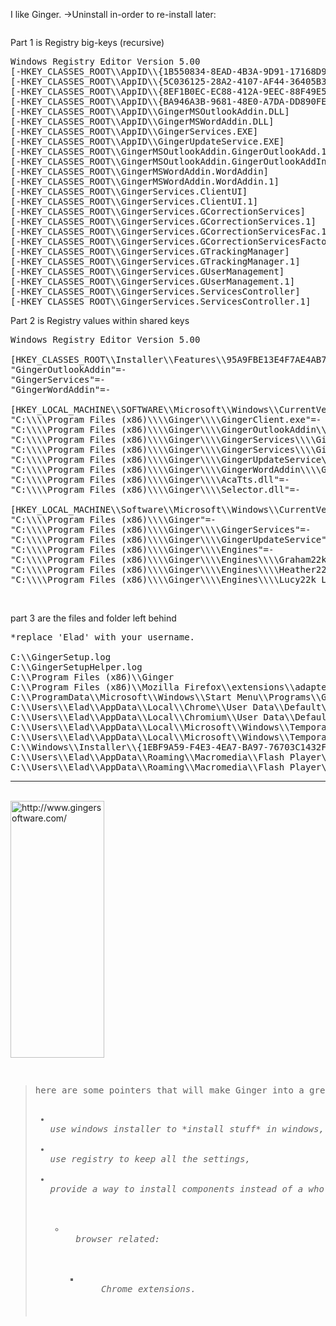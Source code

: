 I like Ginger.
-&gt;Uninstall in-order to re-install later:
<!--more-->


<pre><style type="text/css">
pre {  
 max-height: 400px;  
 overflow-y: scroll;  
}  
</style></pre>

Part 1 is Registry big-keys (recursive)
<pre>
Windows Registry Editor Version 5.00
[-HKEY_CLASSES_ROOT\\AppID\\{1B550834-8EAD-4B3A-9D91-17168D967B0F}]
[-HKEY_CLASSES_ROOT\\AppID\\{5C036125-28A2-4107-AF44-36405B3053BF}]
[-HKEY_CLASSES_ROOT\\AppID\\{8EF1B0EC-EC88-412A-9EEC-88F49E572B48}]
[-HKEY_CLASSES_ROOT\\AppID\\{BA946A3B-9681-48E0-A7DA-DD890FEAA62E}]
[-HKEY_CLASSES_ROOT\\AppID\\GingerMSOutlookAddin.DLL]
[-HKEY_CLASSES_ROOT\\AppID\\GingerMSWordAddin.DLL]
[-HKEY_CLASSES_ROOT\\AppID\\GingerServices.EXE]
[-HKEY_CLASSES_ROOT\\AppID\\GingerUpdateService.EXE]
[-HKEY_CLASSES_ROOT\\GingerMSOutlookAddin.GingerOutlookAdd.1]
[-HKEY_CLASSES_ROOT\\GingerMSOutlookAddin.GingerOutlookAddIn]
[-HKEY_CLASSES_ROOT\\GingerMSWordAddin.WordAddin]
[-HKEY_CLASSES_ROOT\\GingerMSWordAddin.WordAddin.1]
[-HKEY_CLASSES_ROOT\\GingerServices.ClientUI]
[-HKEY_CLASSES_ROOT\\GingerServices.ClientUI.1]
[-HKEY_CLASSES_ROOT\\GingerServices.GCorrectionServices]
[-HKEY_CLASSES_ROOT\\GingerServices.GCorrectionServices.1]
[-HKEY_CLASSES_ROOT\\GingerServices.GCorrectionServicesFac.1]
[-HKEY_CLASSES_ROOT\\GingerServices.GCorrectionServicesFacto]
[-HKEY_CLASSES_ROOT\\GingerServices.GTrackingManager]
[-HKEY_CLASSES_ROOT\\GingerServices.GTrackingManager.1]
[-HKEY_CLASSES_ROOT\\GingerServices.GUserManagement]
[-HKEY_CLASSES_ROOT\\GingerServices.GUserManagement.1]
[-HKEY_CLASSES_ROOT\\GingerServices.ServicesController]
[-HKEY_CLASSES_ROOT\\GingerServices.ServicesController.1]
[-HKEY_CLASSES_ROOT\\GingerUpdateService.AutoUpdateControl.1]
[-HKEY_CLASSES_ROOT\\GingerUpdateService.AutoUpdateControlle]
[-HKEY_CLASSES_ROOT\\Installer\\Features\\95A9FBE13E4F7AE4AB796707C341236F]
[-HKEY_CLASSES_ROOT\\Installer\\Products\\95A9FBE13E4F7AE4AB796707C341236F]
[-HKEY_CLASSES_ROOT\\Interface\\{87906C04-8BBB-4B03-A350-7046290E20C1}]
[-HKEY_CLASSES_ROOT\\Software\\Microsoft\\Office\\Outlook\\Addins\\GingerMSOutlookAddin.GingerOutlookAddIn]
[-HKEY_CLASSES_ROOT\\Software\\Microsoft\\Office\\Word\\Addins\\GingerMSWordAddin.WordAddin]
[-HKEY_CLASSES_ROOT\\TypeLib\\{0E3E58F0-D250-4B5C-9E1D-DD5CEFCD60A8}]
[-HKEY_CLASSES_ROOT\\TypeLib\\{A22E5EF4-B1DD-440A-A81F-ABEBA3213EDD}]
[-HKEY_CLASSES_ROOT\\TypeLib\\{C262CE30-E227-4799-8DAE-0539EE482CF9}]
[-HKEY_CLASSES_ROOT\\TypeLib\\{D604EAEF-CD0C-45B0-A0AC-6F8572B434D4}]
[-HKEY_CLASSES_ROOT\\Wow6432Node\\CLSID\\{36F6DA77-CED0-4166-9E94-F86338062139}]
[-HKEY_CLASSES_ROOT\\Wow6432Node\\CLSID\\{7C5B98C9-B035-4B11-862A-CB519ECEF6A2}]
[-HKEY_CLASSES_ROOT\\Wow6432Node\\CLSID\\{81404D30-8D69-4336-8B9D-9622DB90448F}]
[-HKEY_CLASSES_ROOT\\Wow6432Node\\CLSID\\{87906C04-8BBB-4B03-A350-7046290E20C1}]
[-HKEY_CLASSES_ROOT\\Wow6432Node\\CLSID\\{9B07E79B-E44D-49C1-909D-64810874210D}]
[-HKEY_CLASSES_ROOT\\Wow6432Node\\CLSID\\{A53E6563-7A6F-4894-84A1-A1E81F283395}]
[-HKEY_CLASSES_ROOT\\Wow6432Node\\CLSID\\{B7FCF448-00BA-4F1D-82C6-70E9111C41E3}]
[-HKEY_CLASSES_ROOT\\Wow6432Node\\CLSID\\{BE84D713-6145-4345-B136-0E8CB032DA75}]
[-HKEY_CLASSES_ROOT\\Wow6432Node\\CLSID\\{C7B563B9-04AC-40B9-B7C5-CDF8DED3CE69}]
[-HKEY_CURRENT_USER\\Software\\Microsoft\\Office\\10.0\\Outlook\\Addins\\GingerMSOutlookAddin.GingerOutlookAddIn]
[-HKEY_CURRENT_USER\\Software\\Microsoft\\Office\\10.0\\Outlook\\Addins\\Microsoft.VbaAddinForOutlook.1]
[-HKEY_CURRENT_USER\\Software\\Microsoft\\Office\\11.0\\Outlook\\Addins\\GingerMSOutlookAddin.GingerOutlookAddIn]
[-HKEY_CURRENT_USER\\Software\\Microsoft\\Office\\11.0\\Outlook\\Addins\\Microsoft.VbaAddinForOutlook.1]
[-HKEY_CURRENT_USER\\Software\\Microsoft\\Office\\12.0\\Outlook\\Addins\\GingerMSOutlookAddin.GingerOutlookAddIn]
[-HKEY_CURRENT_USER\\Software\\Microsoft\\Office\\12.0\\Outlook\\Addins\\Microsoft.VbaAddinForOutlook.1]
[-HKEY_CURRENT_USER\\Software\\Microsoft\\Office\\13.0\\Outlook\\Addins\\GingerMSOutlookAddin.GingerOutlookAddIn]
[-HKEY_CURRENT_USER\\Software\\Microsoft\\Office\\13.0\\Outlook\\Addins\\Microsoft.VbaAddinForOutlook.1]
[-HKEY_CURRENT_USER\\Software\\Microsoft\\Office\\14.0\\Outlook\\Addins\\GingerMSOutlookAddin.GingerOutlookAddIn]
[-HKEY_CURRENT_USER\\Software\\Microsoft\\Office\\14.0\\Outlook\\Addins\\Microsoft.VbaAddinForOutlook.1]
[-HKEY_CURRENT_USER\\Software\\Microsoft\\Office\\15.0\\Outlook\\Addins\\GingerMSOutlookAddin.GingerOutlookAddIn]
[-HKEY_CURRENT_USER\\Software\\Microsoft\\Office\\15.0\\Outlook\\Addins\\Microsoft.VbaAddinForOutlook.1]
[-HKEY_CURRENT_USER\\Software\\Microsoft\\Office\\8.0\\Outlook\\Addins\\GingerMSOutlookAddin.GingerOutlookAddIn]
[-HKEY_CURRENT_USER\\Software\\Microsoft\\Office\\8.0\\Outlook\\Addins\\Microsoft.VbaAddinForOutlook.1]
[-HKEY_CURRENT_USER\\Software\\Microsoft\\Office\\9.0\\Outlook\\Addins\\GingerMSOutlookAddin.GingerOutlookAddIn]
[-HKEY_CURRENT_USER\\Software\\Microsoft\\Office\\9.0\\Outlook\\Addins\\Microsoft.VbaAddinForOutlook.1]
[-HKEY_CURRENT_USER\\Software\\Microsoft\\Office\\Outlook\\Addins\\GingerMSOutlookAddin.GingerOutlookAddIn]
[-HKEY_CURRENT_USER\\Software\\Microsoft\\Office\\Word\\Addins\\GingerMSWordAddin.WordAddin]
[-HKEY_CURRENT_USER\\Software\\MozillaPlugins\\gingersoftware.com/gingerPlugin]
[-HKEY_LOCAL_MACHINE\\SOFTWARE\\Microsoft\\Windows\\CurrentVersion\\Installer\\UserData\\S-1-5-18\\Components\\0AD83FF0E739F23489805E44D46263D2]
[-HKEY_LOCAL_MACHINE\\SOFTWARE\\Microsoft\\Windows\\CurrentVersion\\Installer\\UserData\\S-1-5-18\\Components\\0BD6CF1772ABF584EA31499E3D246BF1]
[-HKEY_LOCAL_MACHINE\\SOFTWARE\\Microsoft\\Windows\\CurrentVersion\\Installer\\UserData\\S-1-5-18\\Components\\156FAE81ACCFF564AB579B30B037E9F4]
[-HKEY_LOCAL_MACHINE\\SOFTWARE\\Microsoft\\Windows\\CurrentVersion\\Installer\\UserData\\S-1-5-18\\Components\\157B77D836CF6F7438CB9CCD5F50965D]
[-HKEY_LOCAL_MACHINE\\SOFTWARE\\Microsoft\\Windows\\CurrentVersion\\Installer\\UserData\\S-1-5-18\\Components\\2A84E5DC4BA57F2459E8019C5DF5AA2E]
[-HKEY_LOCAL_MACHINE\\SOFTWARE\\Microsoft\\Windows\\CurrentVersion\\Installer\\UserData\\S-1-5-18\\Components\\37B860248459AA0419800831183E3901]
[-HKEY_LOCAL_MACHINE\\SOFTWARE\\Microsoft\\Windows\\CurrentVersion\\Installer\\UserData\\S-1-5-18\\Components\\396BAECE50232AE0FF86C807B22A3A4E]
[-HKEY_LOCAL_MACHINE\\SOFTWARE\\Microsoft\\Windows\\CurrentVersion\\Installer\\UserData\\S-1-5-18\\Components\\3C2E0F1322A42714694F07A7123A0145]
[-HKEY_LOCAL_MACHINE\\SOFTWARE\\Microsoft\\Windows\\CurrentVersion\\Installer\\UserData\\S-1-5-18\\Components\\66E198D15F6787340896E6523FBCB7C4]
[-HKEY_LOCAL_MACHINE\\SOFTWARE\\Microsoft\\Windows\\CurrentVersion\\Installer\\UserData\\S-1-5-18\\Components\\687B6238FAFF9F74D84DE79606589909]
[-HKEY_LOCAL_MACHINE\\SOFTWARE\\Microsoft\\Windows\\CurrentVersion\\Installer\\UserData\\S-1-5-18\\Components\\6AEB31D7DD2AA1B4AAD964BED03E7F97]
[-HKEY_LOCAL_MACHINE\\SOFTWARE\\Microsoft\\Windows\\CurrentVersion\\Installer\\UserData\\S-1-5-18\\Components\\6EE0A1139ABC84A479886997FCD1EA43]
[-HKEY_LOCAL_MACHINE\\SOFTWARE\\Microsoft\\Windows\\CurrentVersion\\Installer\\UserData\\S-1-5-18\\Components\\7CC891A272B4377419A6DFD39B2E889A]
[-HKEY_LOCAL_MACHINE\\SOFTWARE\\Microsoft\\Windows\\CurrentVersion\\Installer\\UserData\\S-1-5-18\\Components\\9892E173EF5C0574AAB984BAFD7AEEC9]
[-HKEY_LOCAL_MACHINE\\SOFTWARE\\Microsoft\\Windows\\CurrentVersion\\Installer\\UserData\\S-1-5-18\\Components\\9A3E14C2299B94D4E936A7A5034E77CF]
[-HKEY_LOCAL_MACHINE\\SOFTWARE\\Microsoft\\Windows\\CurrentVersion\\Installer\\UserData\\S-1-5-18\\Components\\C4D0E4F205DB3344A89CEBCD0FD94A1C]
[-HKEY_LOCAL_MACHINE\\SOFTWARE\\Microsoft\\Windows\\CurrentVersion\\Installer\\UserData\\S-1-5-18\\Components\\C6D56C676D1A1D547A2C0B49D364544C]
[-HKEY_LOCAL_MACHINE\\SOFTWARE\\Microsoft\\Windows\\CurrentVersion\\Installer\\UserData\\S-1-5-18\\Components\\C909793CFEEA98E41B4E6B4FE0C3AC8D]
[-HKEY_LOCAL_MACHINE\\SOFTWARE\\Microsoft\\Windows\\CurrentVersion\\Installer\\UserData\\S-1-5-18\\Components\\D0FF7924A18998244A42BCBAAA83CABF]
[-HKEY_LOCAL_MACHINE\\SOFTWARE\\Microsoft\\Windows\\CurrentVersion\\Installer\\UserData\\S-1-5-18\\Components\\D2BF35B7C9F38344EB0AEB0AE49F552B]
[-HKEY_LOCAL_MACHINE\\SOFTWARE\\Microsoft\\Windows\\CurrentVersion\\Installer\\UserData\\S-1-5-18\\Components\\E91D69C96074A9D468553C2D4D05B7E6]
[-HKEY_LOCAL_MACHINE\\SOFTWARE\\Microsoft\\Windows\\CurrentVersion\\Installer\\UserData\\S-1-5-18\\Components\\F8F68B08FBDF654E007ECC7C1E5444D0]
[-HKEY_LOCAL_MACHINE\\SOFTWARE\\Microsoft\\Windows\\CurrentVersion\\Installer\\UserData\\S-1-5-18\\Components\\FEBE457251ECBED44A81CAD258B4B9D9]
[-HKEY_LOCAL_MACHINE\\SOFTWARE\\Microsoft\\Windows\\CurrentVersion\\Installer\\UserData\\S-1-5-18\\Products\\95A9FBE13E4F7AE4AB796707C341236F]
[-HKEY_LOCAL_MACHINE\\SOFTWARE\\Wow6432Node\\Ginger]
[-HKEY_LOCAL_MACHINE\\SOFTWARE\\Wow6432Node\\Microsoft\\Internet Explorer\\Low Rights\\ElevationPolicy\\{0877c1fc-19c6-4fe2-8e3d-699d8edb2964}]
[-HKEY_LOCAL_MACHINE\\SOFTWARE\\Wow6432Node\\Microsoft\\Internet Explorer\\Low Rights\\ElevationPolicy\\{A12A9634-D0B4-4a2b-9BCB-75B3C088700A}]
[-HKEY_LOCAL_MACHINE\\SOFTWARE\\Wow6432Node\\Microsoft\\Office\\Outlook\\Addins\\GingerMSOutlookAddin.GingerOutlookAddIn]
[-HKEY_LOCAL_MACHINE\\SOFTWARE\\Wow6432Node\\Microsoft\\Office\\Word\\Addins\\GingerMSWordAddin.WordAddin]
[-HKEY_LOCAL_MACHINE\\SOFTWARE\\Wow6432Node\\Microsoft\\Tracing\\Ginger_RASAPI32]
[-HKEY_LOCAL_MACHINE\\SOFTWARE\\Wow6432Node\\Microsoft\\Tracing\\Ginger_RASMANCS]
[-HKEY_LOCAL_MACHINE\\SOFTWARE\\Wow6432Node\\Microsoft\\Tracing\\GingerClient_RASAPI32]
[-HKEY_LOCAL_MACHINE\\SOFTWARE\\Wow6432Node\\Microsoft\\Tracing\\GingerClient_RASMANCS]
[-HKEY_LOCAL_MACHINE\\SOFTWARE\\Wow6432Node\\Microsoft\\Tracing\\GingerServices_RASAPI32]
[-HKEY_LOCAL_MACHINE\\SOFTWARE\\Wow6432Node\\Microsoft\\Tracing\\GingerServices_RASMANCS]
[-HKEY_LOCAL_MACHINE\\SOFTWARE\\Wow6432Node\\Microsoft\\Tracing\\GingerUpdateService_RASAPI32]
[-HKEY_LOCAL_MACHINE\\SOFTWARE\\Wow6432Node\\Microsoft\\Tracing\\GingerUpdateService_RASMANCS]
[-HKEY_LOCAL_MACHINE\\SOFTWARE\\Wow6432Node\\Microsoft\\Windows\\CurrentVersion\\Uninstall\\{1EBF9A59-F4E3-4EA7-BA97-76703C1432F6}]
[-HKEY_LOCAL_MACHINE\\SOFTWARE\\Wow6432Node\\Microsoft\\Windows\\CurrentVersion\\Uninstall\\InstallShield_{1EBF9A59-F4E3-4EA7-BA97-76703C1432F6}]
[-HKEY_LOCAL_MACHINE\\SYSTEM\\ControlSet002\\services\\GingerUpdateService]
[-HKCR\\Interface\\{A8BADEF9-6BBC-454F-8EC7-6703B24F57D1}]
[-HKCR\\Interface\\{F38F42D7-6C80-43AC-92FA-B635B5346140}]
[-HKCR\\Interface\\{3CF81C1C-36DD-4825-B1DA-B49378F119FD}]
[-HKCR\\Interface\\{5715B9F3-0755-44F7-BC8A-FF65BE491C98}]
[-HKCR\\Interface\\{8E27E6D6-6B38-4491-9182-A88DB29354DE}]
[-HKCR\\Interface\\{959CFEEF-EA13-4047-8F69-D077D429299B}]
[-HKCR\\Interface\\{A4C10641-F32B-4B51-86B5-6A56F6C7732A}]
[-HKCR\\Interface\\{EF7F83E0-DD35-44DF-A7B3-DEECE92F67F0}]
[-HKCR\\Interface\\{F2503986-4D05-4441-BFCF-E9F5D0618F4C}]
</pre>


Part 2 is Registry values within shared keys
<pre>
Windows Registry Editor Version 5.00

[HKEY_CLASSES_ROOT\\Installer\\Features\\95A9FBE13E4F7AE4AB796707C341236F]
"GingerOutlookAddin"=-
"GingerServices"=-
"GingerWordAddin"=-

[HKEY_LOCAL_MACHINE\\SOFTWARE\\Microsoft\\Windows\\CurrentVersion\\SharedDLLs]
"C:\\\\Program Files (x86)\\\\Ginger\\\\GingerClient.exe"=-
"C:\\\\Program Files (x86)\\\\Ginger\\\\GingerOutlookAddin\\\\GingerMSOutlookAddin.dll"=-
"C:\\\\Program Files (x86)\\\\Ginger\\\\GingerServices\\\\GingerServices.exe"=-
"C:\\\\Program Files (x86)\\\\Ginger\\\\GingerServices\\\\GingerServicesProxy.dll"=-
"C:\\\\Program Files (x86)\\\\Ginger\\\\GingerUpdateService\\\\GingerUpdateService.exe"=-
"C:\\\\Program Files (x86)\\\\Ginger\\\\GingerWordAddin\\\\GingerMSWordAddin.dll"=-
"C:\\\\Program Files (x86)\\\\Ginger\\\\AcaTts.dll"=-
"C:\\\\Program Files (x86)\\\\Ginger\\\\Selector.dll"=-

[HKEY_LOCAL_MACHINE\\Software\\Microsoft\\Windows\\CurrentVersion\\Installer\\Folders]
"C:\\\\Program Files (x86)\\\\Ginger"=-
"C:\\\\Program Files (x86)\\\\Ginger\\\\GingerServices"=-
"C:\\\\Program Files (x86)\\\\Ginger\\\\GingerUpdateService"=-
"C:\\\\Program Files (x86)\\\\Ginger\\\\Engines"=-
"C:\\\\Program Files (x86)\\\\Ginger\\\\Engines\\\\Graham22k_LF"=-
"C:\\\\Program Files (x86)\\\\Ginger\\\\Engines\\\\Heather22k_LF"=-
"C:\\\\Program Files (x86)\\\\Ginger\\\\Engines\\\\Lucy22k_LF"=-
"C:\\\\Program Files (x86)\\\\Ginger\\\\Engines\\\\Ryan22k_LF"=-
</pre>

<br/>

part 3 are the files and folder left behind
<pre>
*replace 'Elad' with your username.

C:\\GingerSetup.log
C:\\GingerSetupHelper.log
C:\\Program Files (x86)\\Ginger
C:\\Program Files (x86)\\Mozilla Firefox\\extensions\\adapter@gingersoftware.com
C:\\ProgramData\\Microsoft\\Windows\\Start Menu\\Programs\\Ginger
C:\\Users\\Elad\\AppData\\Local\\Chrome\\User Data\\Default\\Local Storage\\http_www.gingersoftware.com_0.localstorage
C:\\Users\\Elad\\AppData\\Local\\Chromium\\User Data\\Default\\Local Storage\\http_www.gingersoftware.com_0.localstorage
C:\\Users\\Elad\\AppData\\Local\\Microsoft\\Windows\\Temporary Internet Files\\Content.IE5\\VADM3819\\GingerClientConfigParams[1].xml
C:\\Users\\Elad\\AppData\\Local\\Microsoft\\Windows\\Temporary Internet Files\\Content.IE5\\VADM3819\\GingerClientConfigParams[2].xml
C:\\Windows\\Installer\\{1EBF9A59-F4E3-4EA7-BA97-76703C1432F6}
C:\\Users\\Elad\\AppData\\Roaming\\Macromedia\\Flash Player\\#SharedObjects\\V9L95272\\cdn.gingersoftware.com
C:\\Users\\Elad\\AppData\\Roaming\\Macromedia\\Flash Player\\#SharedObjects\\V9L95272\\localhost\\Program Files (x86)\\Ginger
</pre>

---------------------
<br/>
<a href="http://www.gingersoftware.com/" rel="nofollow" target="_blank" title="http://www.gingersoftware.com/" alt="http://www.gingersoftware.com/"><img alt="http://www.gingersoftware.com/" class="alignright wp-image-1838 size-full" src="https://icompile.eladkarako.com/_uploads/2014/09/2014-09-27_012535.gif" alt="ginger1" width="150" height="411" /></a>



<pre>

<blockquote>here are some pointers that will make Ginger into a great software (and not just a good one):
<em><ul>
<li>
use windows installer to *install stuff* in windows, it will provide better deployment experience, if it required a license from MS, just buy it! your end-deployment is bad.
</li>
<li>
use registry to keep all the settings,
</li>
<li>
provide a way to install components instead of a whole lot of junk everywhere:
 <ul>
  <li>
  browser related:
    <ul>
    <li>
    Chrome extensions.
    </li>
    <li>
    Firefox Add-Ons
    </li>
    <li>
    Firebug binary plugins (those are not the same as add-ons)
    </li>
    <li>
    for extra points: 
    please allow installation on Chromium, Chrome-Canary when those are not the default browser.
    </li>
    </ul>
  </li> 
  <li>
  Office components: Outlook, Word, +?
  </li>
  </ul> 
</li>
<li>
stop using Flash platform for standalon development, there is a real-platform that uses the same API, its called Adobe-AIR, but really, since you have nothing to do with browser to OS interaction, use GDI+, DirectX or even plain BitMaps for the nice graphics and NO FLASH components, it makes the program unstable and slow, due to its nature it uses IE version (ActiveX) Flash version. Native C# is just as good and really easy to work with.
</li>
<li>
stop delivering all those background services for updates checking, upgrade and *misc*,
both Avast and ESET SOC team-labs are half way through declaring *you* as a malware,
several tech blogs are already being address you as such.
</li>
<li>
and there are those stuff...
<li><a href="https://icompile.eladkarako.com/_uploads/2014/09/2014-09-27_0214271.gif"><img src="https://icompile.eladkarako.com/_uploads/2014/09/2014-09-27_0214271.gif" alt="2014-09-27_0214271" width="262" height="300" class="alignnone size-medium wp-image-1856" /></a></li>
<li><a href="https://icompile.eladkarako.com/_uploads/2014/09/2014-09-27_022123.gif"><img src="https://icompile.eladkarako.com/_uploads/2014/09/2014-09-27_022123.gif" alt="2014-09-27_022123" width="300" height="199" class="alignnone size-medium wp-image-1853" /></a></li>
<li>
<li><a href="https://icompile.eladkarako.com/_uploads/2014/09/2014-09-27_022723.gif"><img src="https://icompile.eladkarako.com/_uploads/2014/09/2014-09-27_022723.gif" alt="2014-09-27_022723" width="300" height="201" class="alignnone size-medium wp-image-1854" /></a></li>
<li><a href="https://icompile.eladkarako.com/_uploads/2014/09/2014-09-27_030045.gif"><img src="https://icompile.eladkarako.com/_uploads/2014/09/2014-09-27_030045.gif" alt="2014-09-27_030045" width="300" height="272" class="alignnone size-medium wp-image-1859" /></a></li>
</li>
</li>
</ul>
</em></blockquote>

</pre>